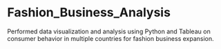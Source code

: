 # Fashion_Business_Analysis
Performed data visualization and analysis using Python and Tableau on consumer behavior in multiple countries for fashion business expansion.
